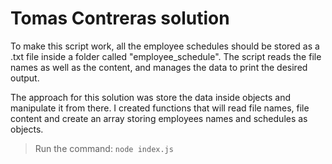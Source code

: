 <h1>Tomas Contreras solution</h1>

To make this script work, all the employee schedules should be stored as a .txt file inside a folder called
"employee_schedule". The script reads the file names as well as the content, and manages the data to print
the desired output.

The approach for this solution was store the data inside objects and manipulate it from there.
I created functions that will read file names, file content and create an array storing employees names and schedules as
objects.

<blockquote>Run the command:
    <code>node index.js</code>
</blockquote>